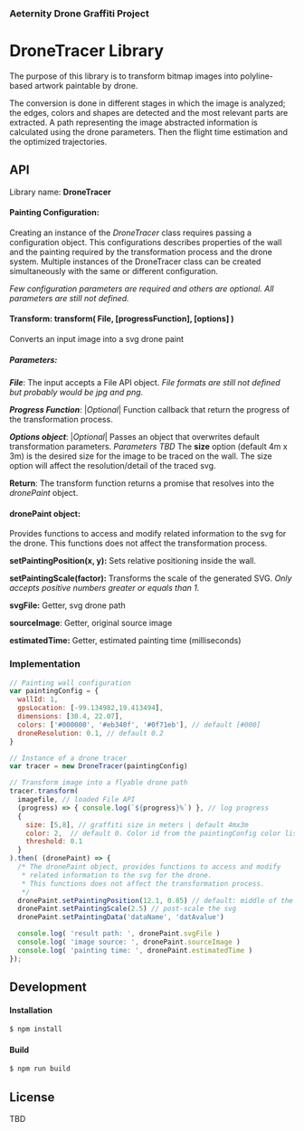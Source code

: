 ### Aeternity Drone Graffiti Project

# DroneTracer Library

The purpose of this library is to transform bitmap images into polyline-based artwork paintable by drone.

The conversion is done in different stages in which the image is analyzed; the edges, colors and shapes are detected and the most relevant parts are extracted. A path representing the image abstracted information is calculated using the drone parameters. Then the flight time estimation and the optimized trajectories.



## API

Library name: **DroneTracer**

#### Painting Configuration:

Creating an instance of the *DroneTracer* class requires passing a configuration object.
This configurations describes properties of the wall and the painting required by the transformation process and the drone system.
Multiple instances of the DroneTracer class can be created simultaneously with the same or different configuration.

*Few configuration parameters are required and others are optional. All parameters are still not defined.*



#### Transform: transform( File, [progressFunction], [options] )

Converts an input image into a svg drone paint

##### Parameters:

***File***: The input accepts a File API object.
*File formats are still not defined but probably would be jpg and png.*


***Progress Function***: |*Optional*| Function callback that return the progress of the transformation  				process.

***Options object***: |*Optional*| Passes an object that overwrites default transformation parameters. *Parameters TBD*
The **size** option (default 4m x 3m) is the desired size for the image to be traced on the wall. The size option will affect the resolution/detail of the traced svg.

**Return**:
The transform function returns a promise that resolves into the *dronePaint* object.



#### dronePaint object:

Provides functions to access and modify related information to the svg for the drone. This functions does not affect the transformation process.

**setPaintingPosition(x, y):** Sets relative positioning inside the wall.

**setPaintingScale(factor):** Transforms the scale of the generated SVG. *Only accepts positive numbers greater or equals than 1.*

**svgFile:** Getter, svg drone path

**sourceImage**: Getter, original source image

**estimatedTime:** Getter, estimated painting time (milliseconds)



### Implementation


```javascript
// Painting wall configuration
var paintingConfig = {
  wallId: 1,
  gpsLocation: [-99.134982,19.413494],
  dimensions: [30.4, 22.07],
  colors: ['#000000', '#eb340f', '#0f71eb'], // default [#000]
  droneResolution: 0.1, // default 0.2
}

// Instance of a drone tracer
var tracer = new DroneTracer(paintingConfig)

// Transform image into a flyable drone path
tracer.transform(
  imagefile, // loaded File API
  (progress) => { console.log(`${progress}%`) }, // log progress
  { 
    size: [5,8], // graffiti size in meters | default 4mx3m
    color: 2,  // default 0. Color id from the paintingConfig color list
    threshold: 0.1
  }
).then( (dronePaint) => {
  /* The dronePaint object, provides functions to access and modify
   * related information to the svg for the drone.
   * This functions does not affect the transformation process.
   */
  dronePaint.setPaintingPosition(12.1, 0.85) // default: middle of the wall
  dronePaint.setPaintingScale(2.5) // post-scale the svg
  dronePaint.setPaintingData('dataName', 'datAvalue')

  console.log( 'result path: ', dronePaint.svgFile )
  console.log( 'image source: ', dronePaint.sourceImage )
  console.log( 'painting time: ', dronePaint.estimatedTime )
});

```



## Development

#### Installation

```bash
$ npm install
```



#### Build

```bash
$ npm run build
```



## License

TBD
